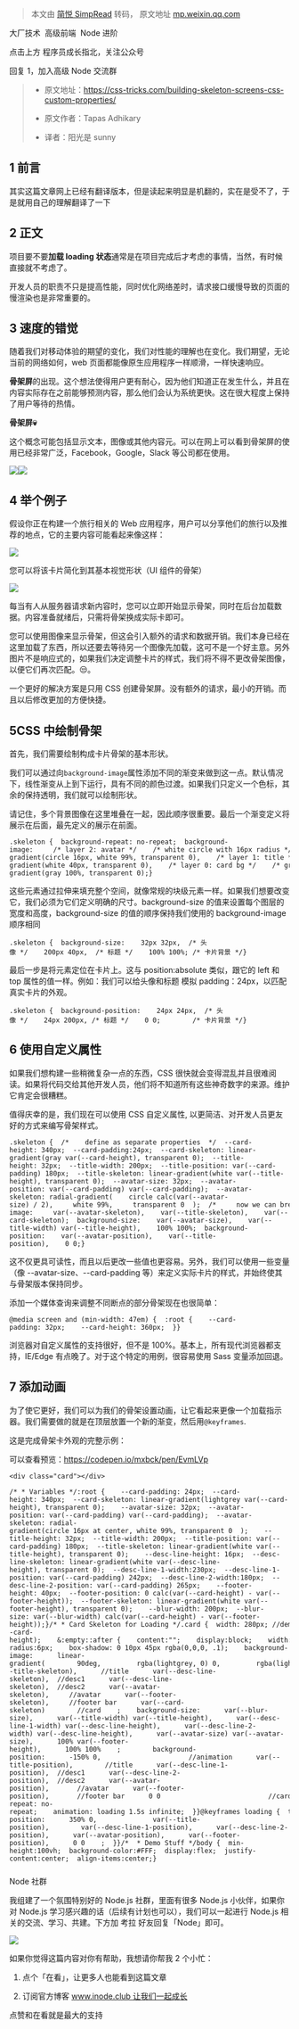 > 本文由 [简悦 SimpRead](http://ksria.com/simpread/) 转码， 原文地址 [mp.weixin.qq.com](https://mp.weixin.qq.com/s/Yqc-YoYouh9WiwW7gNRj3w)

大厂技术  高级前端  Node 进阶

点击上方 程序员成长指北，关注公众号  

回复 1，加入高级 Node 交流群

> *   原文地址：https://css-tricks.com/building-skeleton-screens-css-custom-properties/
>     
> *   原文作者：Tapas Adhikary
>     
> *   译者：阳光是 sunny
>     

1 前言
----

其实这篇文章网上已经有翻译版本，但是读起来明显是机翻的，实在是受不了，于是就用自己的理解翻译了一下

2 正文
----

项目要不要**加载 loading 状态**通常是在项目完成后才考虑的事情，当然，有时候直接就不考虑了。

开发人员的职责不只是提高性能，同时优化网络差时，请求接口缓慢导致的页面的慢渲染也是非常重要的。

3 速度的错觉
-------

随着我们对移动体验的期望的变化，我们对性能的理解也在变化。我们期望，无论当前的网络如何，web 页面都能像原生应用程序一样顺滑，一样快速响应。

**骨架屏**的出现。这个想法使得用户更有耐心，因为他们知道正在发生什么，并且在内容实际存在之前能够预测内容，那么他们会认为系统更快。这在很大程度上保持了用户等待的热情。

**骨架屏💀**

这个概念可能包括显示文本，图像或其他内容元。可以在网上可以看到骨架屏的使用已经非常广泛，Facebook，Google，Slack 等公司都在使用。

![](https://mmbiz.qpic.cn/mmbiz_png/FaeDdIfeuq69QXsE0jvV2VKQG4IJqWK0HvibIM2E4nRPGiaja4fISrmEiazdJ2YwKibV8BjYHq4ZHMDGwKvRg6g9BQ/640?wx_fmt=png)![](https://mmbiz.qpic.cn/mmbiz_png/FaeDdIfeuq69QXsE0jvV2VKQG4IJqWK0rghG8aBCWiaU9sQ4Yvp883eadotJ7zDunYwyicetiarHSRGaARibNMR8Lw/640?wx_fmt=png)

4 举个例子
------

假设你正在构建一个旅行相关的 Web 应用程序，用户可以分享他们的旅行以及推荐的地点，它的主要内容可能看起来像这样：

![](https://mmbiz.qpic.cn/mmbiz_png/FaeDdIfeuq69QXsE0jvV2VKQG4IJqWK0LLfphjRVhBdgvS2QVKO8s9dXGSLNHfibDJGt8vibq04mnnSq6d7F1E0Q/640?wx_fmt=png)

您可以将该卡片简化到其基本视觉形状（UI 组件的骨架）

![](https://mmbiz.qpic.cn/mmbiz_png/FaeDdIfeuq69QXsE0jvV2VKQG4IJqWK02eUbI2KdKgckiaUEduh4mcbicic2E8OibWia5naqr07R0Pachf0cDZtWZ3Q/640?wx_fmt=png)

每当有人从服务器请求新内容时，您可以立即开始显示骨架，同时在后台加载数据。内容准备就绪后，只需将骨架换成实际卡即可。

您可以使用图像来显示骨架，但这会引入额外的请求和数据开销。我们本身已经在这里加载了东西，所以还要去等待另一个图像先加载，这可不是一个好主意。另外图片不是响应式的，如果我们决定调整卡片的样式，我们将不得不更改骨架图像，以便它们再次匹配。😒。

一个更好的解决方案是只用 CSS 创建骨架屏。没有额外的请求，最小的开销。而且以后修改更加的方便快捷。

5CSS 中绘制骨架
----------

首先，我们需要绘制构成卡片骨架的基本形状。

我们可以通过向`background-image`属性添加不同的渐变来做到这一点。默认情况下，线性渐变从上到下运行，具有不同的颜色过渡。如果我们只定义一个色标，其余的保持透明，我们就可以绘制形状。

请记住，多个背景图像在这里堆叠在一起，因此顺序很重要。最后一个渐变定义将展示在后面，最先定义的展示在前面。

```
.skeleton {  background-repeat: no-repeat;  background-image:     /* layer 2: avatar */    /* white circle with 16px radius */    radial-gradient(circle 16px, white 99%, transparent 0),    /* layer 1: title */    /* white rectangle with 40px height */    linear-gradient(white 40px, transparent 0),    /* layer 0: card bg */    /* gray rectangle that covers whole element */    linear-gradient(gray 100%, transparent 0);}
```

这些元素通过拉伸来填充整个空间，就像常规的块级元素一样。如果我们想要改变它，我们必须为它们定义明确的尺寸。background-size 的值来设置每个图层的宽度和高度，background-size 的值的顺序保持我们使用的 background-image 顺序相同

```
.skeleton {  background-size:    32px 32px,  /* 头像 */    200px 40px,  /* 标题 */    100% 100%; /* 卡片背景 */}
```

最后一步是将元素定位在卡片上。这与 position:absolute 类似，跟它的 left 和 top 属性的值一样。例如：我们可以给头像和标题 模拟 padding：24px，以匹配真实卡片的外观。

```
.skeleton {  background-position:    24px 24px,  /* 头像 */    24px 200px, /* 标题 */    0 0;        /* 卡片背景 */}
```

6 使用自定义属性
---------

如果我们想构建一些稍微复杂一点的东西，CSS 很快就会变得混乱并且很难阅读。如果将代码交给其他开发人员，他们将不知道所有这些神奇数字的来源。维护它肯定会很糟糕。

值得庆幸的是，我们现在可以使用 CSS 自定义属性, 以更简洁、对开发人员更友好的方式来编写骨架样式。

```
.skeleton {  /*    define as separate properties  */  --card-height: 340px;  --card-padding:24px;  --card-skeleton: linear-gradient(gray var(--card-height), transparent 0);  --title-height: 32px;  --title-width: 200px;  --title-position: var(--card-padding) 180px;  --title-skeleton: linear-gradient(white var(--title-height), transparent 0);  --avatar-size: 32px;  --avatar-position: var(--card-padding) var(--card-padding);  --avatar-skeleton: radial-gradient(    circle calc(var(--avatar-size) / 2),     white 99%,     transparent 0  );  /*     now we can break the background up     into individual shapes   */  background-image:     var(--avatar-skeleton),    var(--title-skeleton),    var(--card-skeleton);  background-size:    var(--avatar-size),    var(--title-width) var(--title-height),    100% 100%;  background-position:    var(--avatar-position),    var(--title-position),    0 0;}
```

这不仅更具可读性，而且以后更改一些值也更容易。另外，我们可以使用一些变量（像 --avatar-size、--card-padding 等）来定义实际卡片的样式，并始终使其与骨架版本保持同步。

添加一个媒体查询来调整不同断点的部分骨架现在也很简单：

```
@media screen and (min-width: 47em) {  :root {    --card-padding: 32px;    --card-height: 360px;  }}
```

浏览器对自定义属性的支持很好，但不是 100%。基本上，所有现代浏览器都支持，IE/Edge 有点晚了。对于这个特定的用例，很容易使用 Sass 变量添加回退。

7 添加动画
------

为了使它更好，我们可以为我们的骨架设置动画，让它看起来更像一个加载指示器。我们需要做的就是在顶层放置一个新的渐变，然后用`@keyframes`.

这是完成骨架卡外观的完整示例：

可以查看预览：https://codepen.io/mxbck/pen/EvmLVp

```
<div class="card"></div>
```

```
/* * Variables */:root {    --card-padding: 24px;  --card-height: 340px;  --card-skeleton: linear-gradient(lightgrey var(--card-height), transparent 0);    --avatar-size: 32px;  --avatar-position: var(--card-padding) var(--card-padding);  --avatar-skeleton: radial-gradient(circle 16px at center, white 99%, transparent 0  );    --title-height: 32px;  --title-width: 200px;  --title-position: var(--card-padding) 180px;  --title-skeleton: linear-gradient(white var(--title-height), transparent 0);    --desc-line-height: 16px;  --desc-line-skeleton: linear-gradient(white var(--desc-line-height), transparent 0);  --desc-line-1-width:230px;  --desc-line-1-position: var(--card-padding) 242px;  --desc-line-2-width:180px;  --desc-line-2-position: var(--card-padding) 265px;    --footer-height: 40px;  --footer-position: 0 calc(var(--card-height) - var(--footer-height));  --footer-skeleton: linear-gradient(white var(--footer-height), transparent 0);    --blur-width: 200px;  --blur-size: var(--blur-width) calc(var(--card-height) - var(--footer-height));}/* * Card Skeleton for Loading */.card {  width: 280px; //demo  height: var(--card-height);    &:empty::after {    content:"";    display:block;    width: 100%;    height: 100%;    border-radius:6px;    box-shadow: 0 10px 45px rgba(0,0,0, .1);    background-image:      linear-gradient(        90deg,         rgba(lightgrey, 0) 0,         rgba(lightgrey, .8) 50%,         rgba(lightgrey, 0) 100%      ),                          //animation blur      var(--title-skeleton),      //title      var(--desc-line-skeleton),  //desc1      var(--desc-line-skeleton),  //desc2      var(--avatar-skeleton),     //avatar      var(--footer-skeleton),     //footer bar      var(--card-skeleton)        //card    ;    background-size:      var(--blur-size),      var(--title-width) var(--title-height),      var(--desc-line-1-width) var(--desc-line-height),      var(--desc-line-2-width) var(--desc-line-height),      var(--avatar-size) var(--avatar-size),      100% var(--footer-height),      100% 100%    ;        background-position:      -150% 0,                      //animation      var(--title-position),        //title      var(--desc-line-1-position),  //desc1      var(--desc-line-2-position),  //desc2      var(--avatar-position),       //avatar      var(--footer-position),       //footer bar      0 0                           //card    ;    background-repeat: no-repeat;    animation: loading 1.5s infinite;  }}@keyframes loading {  to {    background-position:      350% 0,              var(--title-position),        var(--desc-line-1-position),      var(--desc-line-2-position),      var(--avatar-position),      var(--footer-position),      0 0    ;  }}/*  * Demo Stuff */body {  min-height:100vh;  background-color:#FFF;  display:flex;  justify-content:center;  align-items:center;}
```

### 

Node 社群  

  

  

我组建了一个氛围特别好的 Node.js 社群，里面有很多 Node.js 小伙伴，如果你对 Node.js 学习感兴趣的话（后续有计划也可以），我们可以一起进行 Node.js 相关的交流、学习、共建。下方加 考拉 好友回复「Node」即可。

![](https://mmbiz.qpic.cn/mmbiz_jpg/YBFV3Da0NwvFQgO67XibvUG5S2UMXwCghOuJvE8BFRzUXnCAfWXkU1qHld6Ly9xiarib3siaWicJWJ0U3lI8kSgD38w/640?wx_fmt=jpeg&wxfrom=5&wx_lazy=1&wx_co=1)

如果你觉得这篇内容对你有帮助，我想请你帮我 2 个小忙：  

1. 点个「在看」，让更多人也能看到这篇文章

2. 订阅官方博客 www.inode.club 让我们一起成长

点赞和在看就是最大的支持